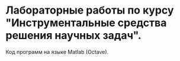# Лабораторные работы по курсу "Инструментальные средства решения научных задач".
Код программ на языке Matlab (Octave).
